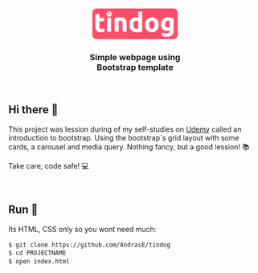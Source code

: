 <br>
<p align="center">
  <a href="https://andrase.github.io/tindog/" target="_blank" rel="noopener noreferrer">
  <img src="https://github.com/AndrasE/raw-readme/blob/main/tindog-readme-img.png?raw=true" width="170">
  </a>
</p>
<h3 align="center">
  Simple webpage using
  <br>
  Bootstrap template
</h3>

<br>

## Hi there 👋

This project was lession during of my self-studies on <a href="https://www.udemy.com/course/the-complete-web-development-bootcamp" target="_blank" rel="noopener noreferrer">Udemy</a> called an introduction to bootstrap. 
Using the bootstrap`s grid layout with some cards, a carousel and media query. Nothing fancy, but a good lession! 📚
  
Take care, code safe! 💻

<br>

## Run 🚀
Its HTML, CSS only so you wont need much:

```sh
$ git clone https://github.com/AndrasE/tindog
$ cd PROJECTNAME
$ open index.html
```
